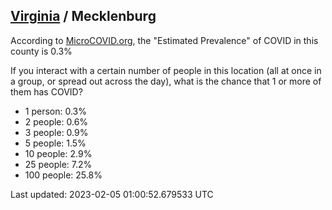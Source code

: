 
## [Virginia](/united-states/virginia) / Mecklenburg

According to [MicroCOVID.org](http://microcovid.org),
the "Estimated Prevalence" of COVID in this county is 0.3%

If you interact with a certain number of people in this location
(all at once in a group, or spread out across the day), what is the chance that
1 or more of them has COVID?

- 1 person: 0.3%
- 2 people: 0.6%
- 3 people: 0.9%
- 5 people: 1.5%
- 10 people: 2.9%
- 25 people: 7.2%
- 100 people: 25.8%

Last updated: 2023-02-05 01:00:52.679533 UTC
